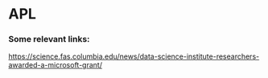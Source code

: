 # APL

### Some relevant links:
https://science.fas.columbia.edu/news/data-science-institute-researchers-awarded-a-microsoft-grant/
